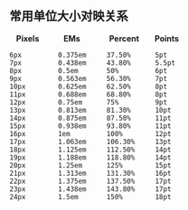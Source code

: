 ## 常用单位大小对映关系

&nbsp;&nbsp;&nbsp;**Pixels**&nbsp;&nbsp;&nbsp;&nbsp;&nbsp;&nbsp;&nbsp;&nbsp;&nbsp;&nbsp;&nbsp;**EMs**&nbsp;&nbsp;&nbsp;&nbsp;&nbsp;&nbsp;&nbsp;&nbsp;&nbsp;&nbsp;&nbsp;&nbsp;&nbsp;**Percent**&nbsp;&nbsp;&nbsp;&nbsp;&nbsp;&nbsp;&nbsp;**Points**

```
6px			0.375em		37.50%		5pt
7px			0.438em		43.80%		5.5pt
8px			0.5em		50%			6pt
9px			0.563em		56.30%		7pt
10px		0.625em		62.50%		8pt
11px		0.688em		68.80%		8pt
12px		0.75em		75%			9pt
13px		0.813em		81.30%		10pt
14px		0.875em		87.50%		11pt
15px		0.938em		93.80%		11pt
16px		1em			100%		12pt
17px		1.063em		106.30%		13pt
18px		1.125em		112.50%		14pt
19px		1.188em		118.80%		14pt
20px		1.25em		125%		15pt
21px		1.313em		131.30%		16pt
22px		1.375em		137.50%		17pt
23px		1.438em		143.80%		17pt
24px		1.5em		150%		18pt
```
